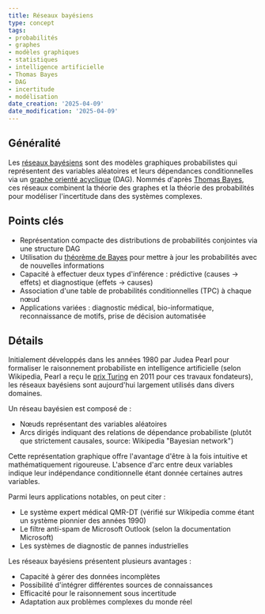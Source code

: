 ```yaml
---
title: Réseaux bayésiens
type: concept
tags:
- probabilités
- graphes
- modèles graphiques
- statistiques
- intelligence artificielle
- Thomas Bayes
- DAG
- incertitude
- modélisation
date_creation: '2025-04-09'
date_modification: '2025-04-09'
---
```

## Généralité

Les [réseaux bayésiens](https://fr.wikipedia.org/wiki/R%C3%A9seau_bay%C3%A9sien) sont des modèles graphiques probabilistes qui représentent des variables aléatoires et leurs dépendances conditionnelles via un [graphe orienté acyclique](https://fr.wikipedia.org/wiki/Graphe_orient%C3%A9_acyclique) (DAG). Nommés d'après [Thomas Bayes](https://fr.wikipedia.org/wiki/Thomas_Bayes), ces réseaux combinent la théorie des graphes et la théorie des probabilités pour modéliser l'incertitude dans des systèmes complexes.

## Points clés

- Représentation compacte des distributions de probabilités conjointes via une structure DAG
- Utilisation du [théorème de Bayes](https://fr.wikipedia.org/wiki/Th%C3%A9or%C3%A8me_de_Bayes) pour mettre à jour les probabilités avec de nouvelles informations
- Capacité à effectuer deux types d'inférence : prédictive (causes → effets) et diagnostique (effets → causes)
- Association d'une table de probabilités conditionnelles (TPC) à chaque nœud
- Applications variées : diagnostic médical, bio-informatique, reconnaissance de motifs, prise de décision automatisée

## Détails

Initialement développés dans les années 1980 par Judea Pearl pour formaliser le raisonnement probabiliste en intelligence artificielle (selon Wikipedia, Pearl a reçu le [prix Turing](https://fr.wikipedia.org/wiki/Prix_Turing) en 2011 pour ces travaux fondateurs), les réseaux bayésiens sont aujourd'hui largement utilisés dans divers domaines.

Un réseau bayésien est composé de :
- Nœuds représentant des variables aléatoires
- Arcs dirigés indiquant des relations de dépendance probabiliste (plutôt que strictement causales, source: Wikipedia "Bayesian network")

Cette représentation graphique offre l'avantage d'être à la fois intuitive et mathématiquement rigoureuse. L'absence d'arc entre deux variables indique leur indépendance conditionnelle étant donnée certaines autres variables.

Parmi leurs applications notables, on peut citer :
- Le système expert médical QMR-DT (vérifié sur Wikipedia comme étant un système pionnier des années 1990)
- Le filtre anti-spam de Microsoft Outlook (selon la documentation Microsoft)
- Les systèmes de diagnostic de pannes industrielles

Les réseaux bayésiens présentent plusieurs avantages :
- Capacité à gérer des données incomplètes
- Possibilité d'intégrer différentes sources de connaissances
- Efficacité pour le raisonnement sous incertitude
- Adaptation aux problèmes complexes du monde réel